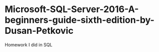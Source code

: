 # Microsoft-SQL-Server-2016-A-beginners-guide-sixth-edition-by-Dusan-Petkovic
Homework I did in SQL
